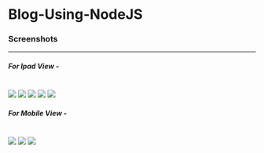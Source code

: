 # Blog-Using-NodeJS
<h3>Screenshots</h3><hr>
<h5>For Ipad View -</h5><br>

<img src="screen-shots/pad-1.png">
<img src="screen-shots/pad-2.png">
<img src="screen-shots/pad-3.png">
<img src="screen-shots/pad-4.png">
<img src="screen-shots/pad-5.png">

<h5>For Mobile View -</h5><br>
<img src="screen-shots/mobile-1.png">
<img src="screen-shots/mobile-2.png">
<img src="screen-shots/mobile-3.png">




